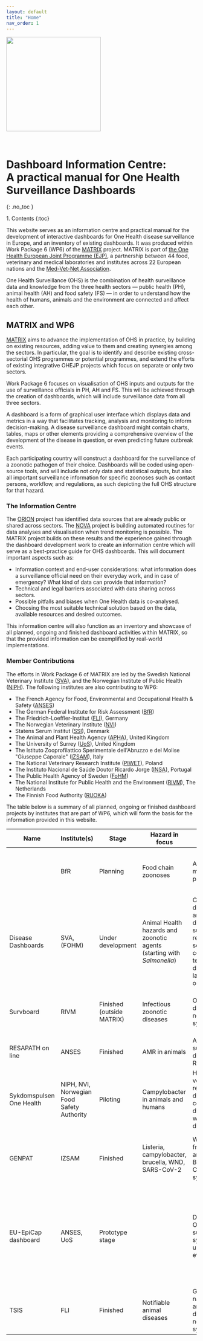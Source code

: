 ```yaml
---
layout: default
title: "Home"
nav_order: 1
---
```


<a href="https://onehealthejp.eu/" target="_blank"><img src="assets/ohejp_logo.png" width=250px></a>

<br>

# Dashboard Information Centre: <br> A practical manual for One Health Surveillance Dashboards
{: .no_toc }

<p>
1. Contents
{:toc}
</p>

This website serves as an information centre and practical manual for the development of interactive dashboards for One Health disease surveillance in Europe, and an inventory of existing dashboards. It was produced within Work Package 6 (WP6) of the [MATRIX](https://onehealthejp.eu/jip-matrix/) project. MATRIX is part of [the One Health European Joint Programme (EJP)](https://onehealthejp.eu/), a partnership between 44 food, veterinary and medical laboratories and institutes across 22 European nations and the [Med-Vet-Net Association](https://www.mvnassociation.org/).

One Health Surveillance (OHS) is the combination of health surveillance data and knowledge from the three health sectors &mdash; public health (PH), animal health (AH) and food safety (FS) &mdash; in order to understand how the health of humans, animals and the environment are connected and affect each other.

## MATRIX and WP6

[MATRIX](https://onehealthejp.eu/jip-matrix/) aims to advance the implementation of OHS in practice, by building on existing resources, adding value to them and creating synergies among the sectors. In particular, the goal is to identify and describe existing cross-sectorial OHS programmes or potential programmes, and extend the efforts of existing integrative OHEJP projects which focus on separate or only two sectors.

Work Package 6 focuses on visualisation of OHS inputs and outputs for the use of surveillance officials in PH, AH and FS. This will be achieved through the creation of dashboards, which will include surveillance data from all three sectors.

A dashboard is a form of graphical user interface which displays data and metrics in a way that facilitates tracking, analysis and monitoring to inform decision-making. A disease surveillance dashboard might contain charts, tables, maps or other elements providing a comprehensive overview of the development of the disease in question, or even predicting future outbreak events.

Each participating country will construct a dashboard for the surveillance of a zoonotic pathogen of their choice. Dashboards will be coded using open-source tools, and will include not only data and statistical outputs, but also all important surveillance information for specific zoonoses such as contact persons, workflow, and regulations, as such depicting the full OHS structure for that hazard.

### The Information Centre

The [ORION](https://onehealthejp.eu/jip-orion/) project has identified data sources that are already public or shared across sectors. The [NOVA](https://onehealthejp.eu/jrp-nova/) project is building automated routines for data analyses and visualisation when trend monitoring is possible. The MATRIX project builds on these results and the experience gained through the dashboard development work to create an information centre which will serve as a best-practice guide for OHS dashboards. This will document important aspects such as:

* Information context and end-user considerations: what information does a surveillance official need on their everyday work, and in case of emergency? What kind of data can provide that information?
* Technical and legal barriers associated with data sharing across sectors.
* Possible pitfalls and biases when One Health data is co-analysed.
* Choosing the most suitable technical solution based on the data, available resources and desired outcomes.

This information centre will also function as an inventory and showcase of all planned, ongoing and finished dashboard activities within MATRIX, so that the provided information can be exemplified by real-world implementations.

### Member Contributions

The efforts in Work Package 6 of MATRIX are led by the Swedish National Veterinary Institute ([SVA](https://www.sva.se/en/)), and the Norwegian Institute of Public Health ([NIPH](https://www.fhi.no/en/)). The following institutes are also contributing to WP6:

* The French Agency for Food, Environmental and Occupational Health & Safety ([ANSES](https://www.anses.fr/en))
* The German Federal Institute for Risk Assessment ([BfR](https://www.bfr.bund.de/en/home.html))
* The Friedrich-Loeffler-Institut ([FLI](https://www.fli.de/en/startpage/)), Germany
* The Norwegian Veterinary Institute ([NVI](https://www.vetinst.no/en))
* Statens Serum Institut ([SSI](https://en.ssi.dk/)), Denmark
* The Animal and Plant Health Agency ([APHA](https://www.gov.uk/government/organisations/animal-and-plant-health-agency)), United Kingdom
* The University of Surrey ([UoS](https://www.surrey.ac.uk/)), United Kingdom
* The Istituto Zooprofilattico Sperimentale dell'Abruzzo e del Molise "Giuseppe Caporale" ([IZSAM](https://www.izs.it/IZS/Engine/RAServePG.php)), Italy
* The National Veterinary Research Institute ([PIWET](http://www.piwet.pulawy.pl/)), Poland
* The Instituto Nacional de Saúde Doutor Ricardo Jorge ([INSA](http://www.insa.min-saude.pt/)), Portugal
* The Public Health Agency of Sweden ([FoHM](https://www.folkhalsomyndigheten.se/the-public-health-agency-of-sweden/))
* The National Institute for Public Health and the Environment ([RIVM](https://www.rivm.nl/en)), The Netherlands
* The Finnish Food Authority ([RUOKA](https://www.ruokavirasto.fi/en/))


The table below is a summary of all planned, ongoing or finished dashboard projects by institutes that are part of WP6, which will form the basis for the information provided in this website.

| Name                | Institute(s) | Stage                     | Hazard in focus                                         | Input                                                   | Output                                                                                                                                          | Target audience(s)                                                                              | Technology/platform                                                                           | URL                                                                                  |
| ------------------- | ------------ | ------------------------- | ------------------------------------------------------- | ------------------------------------------------------- | ----------------------------------------------------------------------------------------------------------------------------------------------- | ----------------------------------------------------------------------------------------------- | --------------------------------------------------------------------------------------------- | ------------------------------------------------------------------------------------ |
|                     | BfR          | Planning                  | Food chain zoonoses                                     | Annual monitoring programme                             | Interactive platform, downloadable data                                                                                                         | Scientists, health professionals, decision makers, public                                       | Maybe R (not yet decided)                                                                     |                                                                                      |
|Disease Dashboards | SVA, (FOHM)    | Under development                  | Animal Health hazards and zoonotic agents (starting with *Salmonella*)   | Curated data from annual disease surveillance, results from screenings, continuous test result data from lab, expert opinions  | Disease-specific surveillance summary dashboards                                                                                                | Health & surveillance professionals, public                                                                    | R, R Shiny, HTML, JavaScript                                                                           |                                                                                      |
| Survboard           | RIVM         | Finished (outside MATRIX) | Infectious zoonotic diseases                            | Online disease notification system                      | Dashboard with summaries per agent - figures and table                                                                                          | Internal RIVM + selected experts                                                                | R Shiny                                                                                       |                                                                                      |
| RESAPATH on line    | ANSES        | Finished                  | AMR in animals                                          | Annual surveillance data from RESAPATH                  | Public interactive dashboard                                                                                                                    | Veterinarians, laboratories, public                                                             | MySQL, R, R Shiny                                                                             | [https://shiny-public.anses.fr/resapath2/](https://shiny-public.anses.fr/resapath2/) |
|Sykdomspulsen One Health | NIPH, NVI, Norwegian Food Safety Authority    | Piloting         | Campylobacter in animals and humans | Human and vet lab results, diagnosis codes from doctors, weather data | Dashboard of diagnostic results and statistics                                                                                                  | People working with surveillance in PH and AH, possibly FS authority                            | R, Apache, R Shiny                                                                            |                                                                                      |
| GENPAT              | IZSAM        | Finished                  | Listeria, campylobacter, brucella, WND, SARS-CoV-2      | WGS data from NRLs and NRCs. Based on COHESIVE system   | Dashboard combining WGS data, metadata and GIS data                                                                                             | Official control authorities, health and sruveillance professionals                             | CMDBuild (data), nextflow (calculations), OpenStreetMap + grapetree + phylocanvas (dashboard) |                                                                                      |
| EU-EpiCap dashboard | ANSES, UoS   | Prototype stage           |                                                         | Data on a OH surveillance system under evaluation       | Evaluation of OH surveillance capacities, visualisation of these assessments, mapping of actors and interactions in the OH surveillance network | Those involved in evaluating OH surveillance systems in member states; PH, AH and FS institutes | R Shiny with integrated HTML and JS widgets                                                   |                                                                                      |
| TSIS                | FLI          | Finished                  | Notifiable animal diseases                              | German national animal disease notification system      | Tabulated data and a map                                                                                                                        | Anyone                                                                                          |                                                                                               | [https://tsis.fli.de/Default.aspx](https://tsis.fli.de/Default.aspx)                 |
